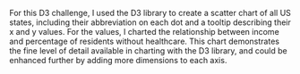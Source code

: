 For this D3 challenge, I used the D3 library to create a scatter chart of all US states, including their abbreviation on each dot and a tooltip describing their x and y values. For the values, I charted the relationship between income and percentage of residents without healthcare. This chart demonstrates the fine level of detail available in charting with the D3 library, and could be enhanced further by adding more dimensions to each axis.
